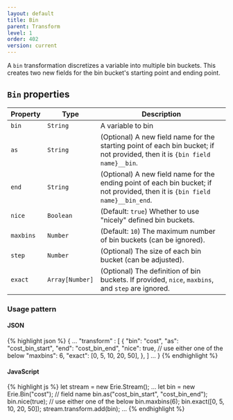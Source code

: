 ```yaml
---
layout: default
title: Bin
parent: Transform
level: 1
order: 402
version: current
---
```



A `bin` transformation discretizes a variable into multiple bin buckets.
This creates two new fields for the bin bucket's starting point and ending point.

## `Bin` properties

| Property | Type | Description |
| -------- | ---- | ----------- |
| `bin` | `String` | A variable to bin |
| `as` | `String` | (Optional) A new field name for the starting point of each bin bucket; if not provided, then it is `{bin field name}__bin`. |
| `end` | `String` | (Optional) A new field name for the ending point of each bin bucket; if not provided, then it is `{bin field name}__bin_end`. |
| `nice` | `Boolean` | (Default: `true`) Whether to use "nicely" defined bin buckets. |
| `maxbins` | `Number` | (Default: `10`) The maximum number of bin buckets (can be ignored). |
| `step` | `Number` | (Optional) The size of each bin bucket (can be adjusted). |
| `exact` | `Array[Number]` | (Optional) The definition of bin buckets. If provided, `nice`, `maxbins`, and `step` are ignored. |

### Usage pattern

<code-groups>
<code-group>
<h4>JSON</h4>
{% highlight json %}
{
  ...
  "transform" : [
    {
      "bin": "cost",
      "as": "cost_bin_start",
      "end": "cost_bin_end",
      "nice": true, // use either one of the below
      "maxbins": 6,
      "exact": [0, 5, 10, 20, 50],
    },
  ]
  ...
}
{% endhighlight %}
</code-group>
<code-group>
<h4>JavaScript</h4>
{% highlight js %}
let stream = new Erie.Stream();
...
let bin = new Erie.Bin("cost"); // field name
bin.as("cost_bin_start", "cost_bin_end");
bin.nice(true); // use either one of the below
bin.maxbins(6);
bin.exact([0, 5, 10, 20, 50]);
stream.transform.add(bin);
...
{% endhighlight %}
</code-group>
</code-groups>
